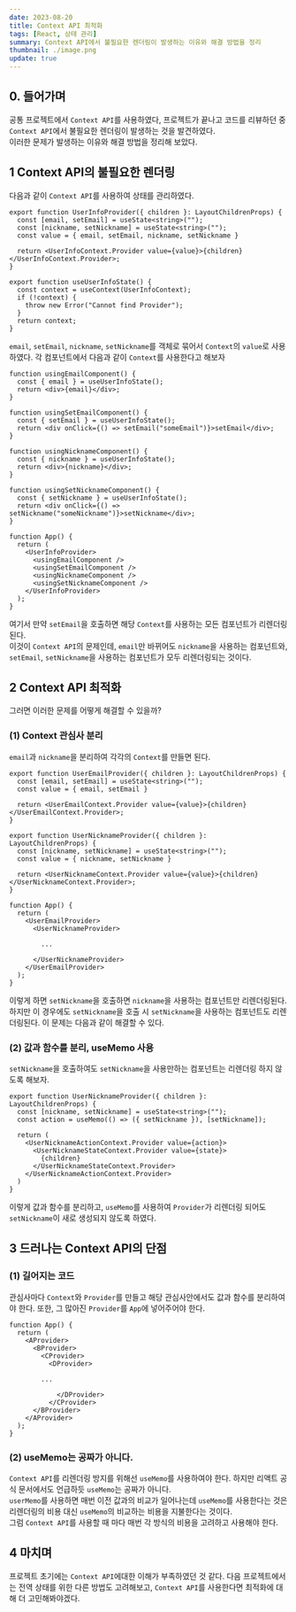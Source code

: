 ```yaml
---
date: 2023-08-20
title: Context API 최적화
tags: [React, 상태 관리]
summary: Context API에서 불필요한 렌더링이 발생하는 이유와 해결 방법을 정리
thumbnail: ./image.png
update: true
---
```


## 0. 들어가며
공통 프로젝트에서 `Context API`를 사용하였다, 프로젝트가 끝나고 코드를 리뷰하던 중 `Context API`에서 불필요한 렌더링이 발생하는 것을 발견하였다.  
이러한 문제가 발생하는 이유와 해결 방법을 정리해 보았다.  

## 1 Context API의 불필요한 렌더링
다음과 같이 `Context API`를 사용하여 상태를 관리하였다.
```tsx
export function UserInfoProvider({ children }: LayoutChildrenProps) {
  const [email, setEmail] = useState<string>("");
  const [nickname, setNickname] = useState<string>("");
  const value = { email, setEmail, nickname, setNickname }

  return <UserInfoContext.Provider value={value}>{children}</UserInfoContext.Provider>;
}

export function useUserInfoState() {
  const context = useContext(UserInfoContext);
  if (!context) {
    throw new Error("Cannot find Provider");
  }
  return context;
}
```   
`email`, `setEmail`, `nickname`, `setNickname`를 객체로 묶어서 `Context`의 `value`로 사용하였다. 
각 컴포넌트에서 다음과 같이 `Context`를 사용한다고 해보자

```tsx
function usingEmailComponent() {
  const { email } = useUserInfoState();
  return <div>{email}</div>;
}
```

```tsx
function usingSetEmailComponent() {
  const { setEmail } = useUserInfoState();
  return <div onClick={() => setEmail("someEmail")}>setEmail</div>;
}
```

```tsx
function usingNicknameComponent() {
  const { nickname } = useUserInfoState();
  return <div>{nickname}</div>;
}
```

```tsx
function usingSetNicknameComponent() {
  const { setNickname } = useUserInfoState();
  return <div onClick={() => setNickname("someNickname")}>setNickname</div>;
}
```

```tsx
function App() {
  return (
    <UserInfoProvider>
      <usingEmailComponent />
      <usingSetEmailComponent />
      <usingNicknameComponent />
      <usingSetNicknameComponent />
    </UserInfoProvider>
  );
}
```
여기서 만약 `setEmail`을 호출하면 해당 `Context`를 사용하는 모든 컴포넌트가 리렌더링된다.  
이것이 `Context API`의 문제인데, `email`만 바뀌어도 `nickname`을 사용하는 컴포넌트와, `setEmail`, `setNickname`을 사용하는 컴포넌트가 모두 리렌더링되는 것이다.

## 2 Context API 최적화
그러면 이러한 문제를 어떻게 해결할 수 있을까?

### (1) Context 관심사 분리
`email`과 `nickname`을 분리하여 각각의 `Context`를 만들면 된다.  
```tsx
export function UserEmailProvider({ children }: LayoutChildrenProps) {
  const [email, setEmail] = useState<string>("");
  const value = { email, setEmail }

  return <UserEmailContext.Provider value={value}>{children}</UserEmailContext.Provider>;
}
```

```tsx
export function UserNicknameProvider({ children }: LayoutChildrenProps) {
  const [nickname, setNickname] = useState<string>("");
  const value = { nickname, setNickname }

  return <UserNicknameContext.Provider value={value}>{children}</UserNicknameContext.Provider>;
}
```

```tsx
function App() {
  return (
    <UserEmailProvider>
      <UserNicknameProvider>

        ...

      </UserNicknameProvider>
    </UserEmailProvider>
  );
}
```
이렇게 하면 `setNickname`을 호출하면 `nickname`을 사용하는 컴포넌트만 리렌더링된다.  
하지만 이 경우에도 `setNickname`을 호출 시 `setNickname`을 사용하는 컴포넌트도 리렌더링된다. 이 문제는 다음과 같이 해결할 수 있다.

### (2) 값과 함수를 분리, useMemo 사용
`setNickname`을 호출하여도 `setNickname`을 사용만하는 컴포넌트는 리렌더링 하지 않도록 해보자.
```tsx
export function UserNicknameProvider({ children }: LayoutChildrenProps) {
  const [nickname, setNickname] = useState<string>("");
  const action = useMemo(() => ({ setNickname }), [setNickname]);

  return (
    <UserNicknameActionContext.Provider value={action}>
      <UserNicknameStateContext.Provider value={state}>
        {children}
      </UserNicknameStateContext.Provider>
    </UserNicknameActionContext.Provider>
  )
}
```
이렇게 값과 함수를 분리하고, `useMemo`를 사용하여 `Provider`가 리렌더링 되어도 `setNickname`이 새로 생성되지 않도록 하였다.

## 3 드러나는 Context API의 단점

### (1) 길어지는 코드
관심사마다 `Context`와 `Provider`를 만들고 해당 관심사안에서도 값과 함수를 분리하여야 한다.
또한, 그 많아진 `Provider`를 `App`에 넣어주어야 한다.

```tsx
function App() {
  return (
    <AProvider>
      <BProvider>
        <CProvider>
          <DProvider>

        ...
          
            </DProvider>
          </CProvider>
      </BProvider>
    </AProvider>
  );
}
```

### (2) useMemo는 공짜가 아니다.
`Context API`를 리렌더링 방지를 위해선 `useMemo`를 사용하여야 한다. 하지만 리액트 공식 문서에서도 언급하듯 `useMemo`는 공짜가 아니다.  
`userMemo`를 사용하면 매번 이전 값과의 비교가 일어나는데 `useMemo`를 사용한다는 것은 리렌더링의 비용 대신 `useMemo`의 비교하는 비용을 지불한다는 것이다.  
그럼 `Context API`를 사용할 때 마다 매번 각 방식의 비용을 고려하고 사용해야 한다.

## 4 마치며
프로젝트 초기에는 `Context API`에대한 이해가 부족하였던 것 같다. 다음 프로젝트에서는 전역 상태를 위한 다른 방법도 고려해보고, `Context API`를 사용한다면 최적화에 대해 더 고민해봐야겠다.

